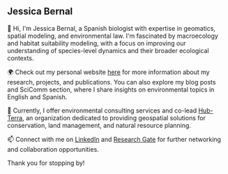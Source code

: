 
## Jessica Bernal

👋 Hi, I'm Jessica Bernal, a Spanish biologist with expertise in geomatics, spatial modeling, and environmental law. I'm fascinated by macroecology and habitat suitability modeling, with a focus on improving our understanding of species-level dynamics and their broader ecological contexts.

🌍 Check out my personal website [here](https://jessica-bernal.com/) for more information about my research, projects, and publications. You can also explore my blog posts and SciComm section, where I share insights on environmental topics in English and Spanish.

💼 Currently, I offer environmental consulting services and co-lead [Hub-Terra](https://hub-terra.com/), an organization dedicated to providing geospatial solutions for conservation, land management, and natural resource planning.

📫 Connect with me on [LinkedIn](https://www.linkedin.com/in/jessica-bernal-borrego) and [Research Gate](https://www.researchgate.net/profile/Jessica-Bernal-Borrego) for further networking and collaboration opportunities.

Thank you for stopping by!

